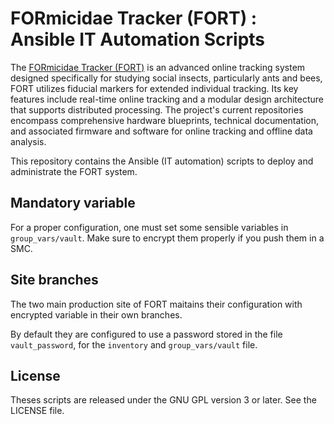 # FORmicidae Tracker (FORT) : Ansible IT Automation Scripts

The [FORmicidae Tracker (FORT)](https://formicidae-tracker.github.io) is an advanced online tracking system designed specifically for studying social insects, particularly ants and bees, FORT utilizes fiducial markers for extended individual tracking. Its key features include real-time online tracking and a modular design architecture that supports distributed processing. The project's current repositories encompass comprehensive hardware blueprints, technical documentation, and associated firmware and software for online tracking and offline data analysis.

This repository contains the Ansible (IT automation) scripts to deploy and administrate the FORT system.

## Mandatory variable

For a proper configuration, one must set some sensible variables in
`group_vars/vault`. Make sure to encrypt them properly if you push
them in a SMC.

## Site branches

The two main production site of FORT maitains their configuration with
encrypted variable in their own branches.

By default they are configured to use a password stored in the file
`vault_password`, for the `inventory` and `group_vars/vault` file.

## License

Theses scripts are released under the GNU GPL version 3 or later. See the LICENSE file.
